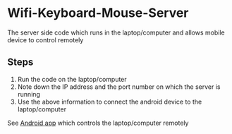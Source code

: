 # Wifi-Keyboard-Mouse-Server

The server side code which runs in the laptop/computer and allows mobile device to control remotely 

## Steps

1. Run the code on the laptop/computer
2. Note down the IP address and the port number on which the server is running
3. Use the above information to connect the android device to the laptop/computer

See [Android app](https://github.com/AbhijitSinha1/Wifi-Keyboard-Mouse-Android) which controls the laptop/computer remotely
